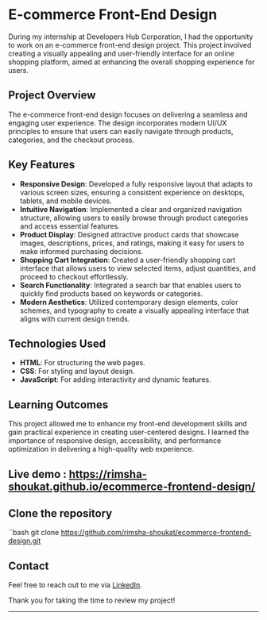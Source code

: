 # E-commerce Front-End Design

During my internship at Developers Hub Corporation, I had the opportunity to work on an e-commerce front-end design project. This project involved creating a visually appealing and user-friendly interface for an online shopping platform, aimed at enhancing the overall shopping experience for users.

## Project Overview

The e-commerce front-end design focuses on delivering a seamless and engaging user experience. The design incorporates modern UI/UX principles to ensure that users can easily navigate through products, categories, and the checkout process.

## Key Features

- **Responsive Design**: Developed a fully responsive layout that adapts to various screen sizes, ensuring a consistent experience on desktops, tablets, and mobile devices.
- **Intuitive Navigation**: Implemented a clear and organized navigation structure, allowing users to easily browse through product categories and access essential features.
- **Product Display**: Designed attractive product cards that showcase images, descriptions, prices, and ratings, making it easy for users to make informed purchasing decisions.
- **Shopping Cart Integration**: Created a user-friendly shopping cart interface that allows users to view selected items, adjust quantities, and proceed to checkout effortlessly.
- **Search Functionality**: Integrated a search bar that enables users to quickly find products based on keywords or categories.
- **Modern Aesthetics**: Utilized contemporary design elements, color schemes, and typography to create a visually appealing interface that aligns with current design trends.

## Technologies Used

- **HTML**: For structuring the web pages.
- **CSS**: For styling and layout design.
- **JavaScript**: For adding interactivity and dynamic features.
  
## Learning Outcomes

This project allowed me to enhance my front-end development skills and gain practical experience in creating user-centered designs. I learned the importance of responsive design, accessibility, and performance optimization in delivering a high-quality web experience.

## Live demo : https://rimsha-shoukat.github.io/ecommerce-frontend-design/

## Clone the repository
``bash
git clone https://github.com/rimsha-shoukat/ecommerce-frontend-design.git

## Contact

Feel free to reach out to me via [LinkedIn](https://www.linkedin.com/in/rimsha-shoukat).

Thank you for taking the time to review my  project!

---